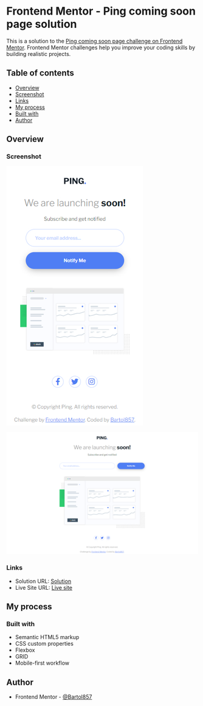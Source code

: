 # Frontend Mentor - Ping coming soon page solution

This is a solution to the [Ping coming soon page challenge on Frontend Mentor](https://www.frontendmentor.io/challenges/ping-single-column-coming-soon-page-5cadd051fec04111f7b848da). Frontend Mentor challenges help you improve your coding skills by building realistic projects. 

## Table of contents

- [Overview](#overview)
- [Screenshot](#screenshot)
- [Links](#links)
- [My process](#my-process)
- [Built with](#built-with)
- [Author](#author)

## Overview

### Screenshot

![Mobile](./screenshot-mobile.jpg)

![Desktop](./screenshot-desktop.jpg)

### Links

- Solution URL: [Solution](https://github.com/Bartol857/ping-coming-soon-page-challenge)
- Live Site URL: [Live site](https://bartol857.github.io/ping-coming-soon-page-challenge/)

## My process

### Built with

- Semantic HTML5 markup
- CSS custom properties
- Flexbox
- GRID
- Mobile-first workflow

## Author

- Frontend Mentor - [@Bartol857](https://www.frontendmentor.io/profile/Bartol857)